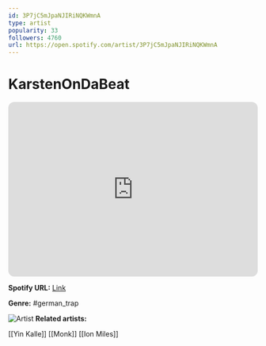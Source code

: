 ```yaml
---
id: 3P7jC5mJpaNJIRiNQKWmnA
type: artist
popularity: 33
followers: 4760
url: https://open.spotify.com/artist/3P7jC5mJpaNJIRiNQKWmnA
---
```

# KarstenOnDaBeat

<iframe style="border-radius:12px" src="https://open.spotify.com/embed/artist/3P7jC5mJpaNJIRiNQKWmnA" width="100%" height="352" frameBorder="0" allowfullscreen="" allow="autoplay; clipboard-write; encrypted-media; fullscreen; picture-in-picture" loading="lazy"></iframe>

**Spotify URL:** [Link](https://open.spotify.com/artist/3P7jC5mJpaNJIRiNQKWmnA)

**Genre:**  #german_trap

![Artist](https://i.scdn.co/image/ab67616d0000b2739723c495bb7ca138ac4163b4)
**Related artists:**

[[Yin Kalle]]
[[Monk]]
[[Ion Miles]]
